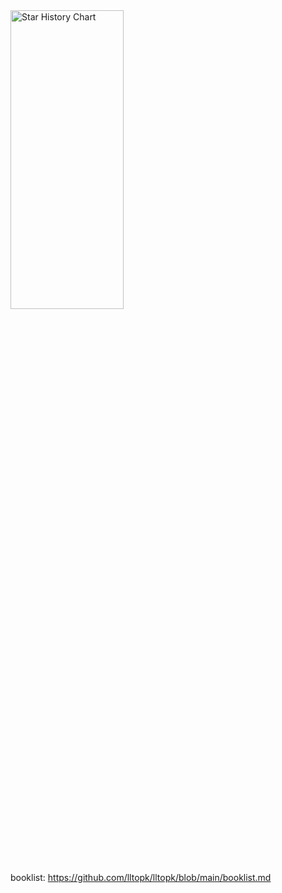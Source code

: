 <picture>
  <img
    alt="Star History Chart"
    src="https://api.star-history.com/svg?repos=lltopk/data-desensitization,lltopk/feignx-plugin,lltopk/clear-unused-images-in-markdowns&type=Date&theme=dark"
    style="width: 60%; height: 35%;"
  />
</picture>

booklist: https://github.com/lltopk/lltopk/blob/main/booklist.md
